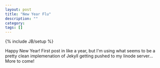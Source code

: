 ```yaml
---
layout: post
title: "New Year Flu"
description: ""
category: 
tags: []
---
```

{% include JB/setup %}

Happy New Year!  First post in like a year, but I'm using what seems to be a pretty clean implemenation of Jekyll getting pushed to my linode server... More to come!
